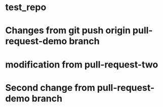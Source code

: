 # test_repo
# Changes from git push origin pull-request-demo branch
# modification from pull-request-two
# Second change from pull-request-demo branch